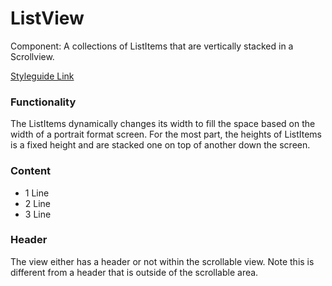 # ListView

Component: A collections of ListItems that are vertically stacked in a Scrollview.

[Styleguide Link](https://zpl.io/adKWyRp)

### Functionality

The ListItems dynamically changes its width to fill the space based on the width of a portrait format screen. For the most part, the heights of ListItems is a fixed height and are stacked one on top of another down the screen.

### Content

- 1 Line
- 2 Line
- 3 Line

### Header

The view either has a header or not within the scrollable view.  Note this is different from a header that is outside of the scrollable area.
